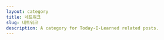 ```yaml
---
layout: category
title: 네트워크
slug: 네트워크
description: A category for Today-I-Learned related posts.
---
```

